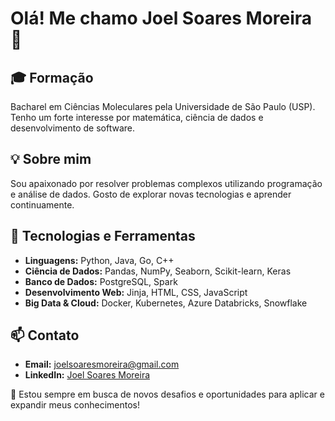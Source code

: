 # Olá! Me chamo Joel Soares Moreira 👋

## 🎓 Formação
Bacharel em Ciências Moleculares pela Universidade de São Paulo (USP). Tenho um forte interesse por matemática, ciência de dados e desenvolvimento de software.

## 💡 Sobre mim
Sou apaixonado por resolver problemas complexos utilizando programação e análise de dados. Gosto de explorar novas tecnologias e aprender continuamente.

## 🔧 Tecnologias e Ferramentas
- **Linguagens:** Python, Java, Go, C++
- **Ciência de Dados:** Pandas, NumPy, Seaborn, Scikit-learn, Keras
- **Banco de Dados:** PostgreSQL, Spark
- **Desenvolvimento Web:** Jinja, HTML, CSS, JavaScript
- **Big Data & Cloud:** Docker, Kubernetes, Azure Databricks, Snowflake

## 📫 Contato
- **Email:** joelsoaresmoreira@gmail.com
- **LinkedIn:** [Joel Soares Moreira](https://www.linkedin.com/in/joel-soares-moreira-430783246/)

🚀 Estou sempre em busca de novos desafios e oportunidades para aplicar e expandir meus conhecimentos!

